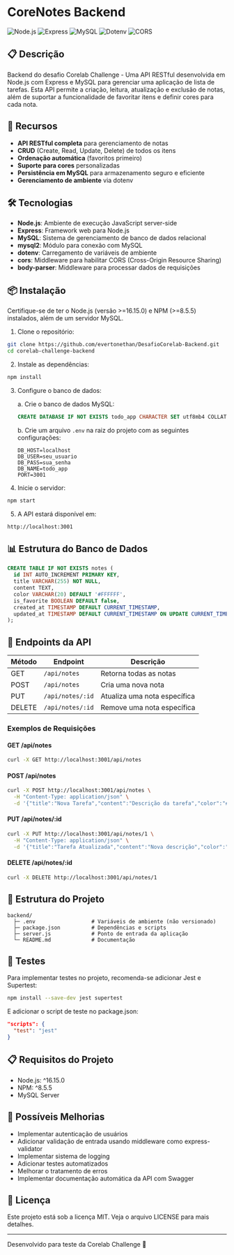 # CoreNotes Backend

![Node.js](https://img.shields.io/badge/Node.js-339933?style=for-the-badge&logo=nodedotjs&logoColor=white)
![Express](https://img.shields.io/badge/Express-000000?style=for-the-badge&logo=express&logoColor=white)
![MySQL](https://img.shields.io/badge/MySQL-4479A1?style=for-the-badge&logo=mysql&logoColor=white)
![Dotenv](https://img.shields.io/badge/Dotenv-ECD53F?style=for-the-badge&logo=dotenv&logoColor=black)
![CORS](https://img.shields.io/badge/CORS-FF6C37?style=for-the-badge&logo=cors&logoColor=white)

## 📋 Descrição

Backend do desafio Corelab Challenge - Uma API RESTful desenvolvida em Node.js com Express e MySQL para gerenciar uma aplicação de lista de tarefas. Esta API permite a criação, leitura, atualização e exclusão de notas, além de suportar a funcionalidade de favoritar itens e definir cores para cada nota.

## 🚀 Recursos

- **API RESTful completa** para gerenciamento de notas
- **CRUD** (Create, Read, Update, Delete) de todos os itens
- **Ordenação automática** (favoritos primeiro)
- **Suporte para cores** personalizadas
- **Persistência em MySQL** para armazenamento seguro e eficiente
- **Gerenciamento de ambiente** via dotenv

## 🛠️ Tecnologias

- **Node.js**: Ambiente de execução JavaScript server-side
- **Express**: Framework web para Node.js
- **MySQL**: Sistema de gerenciamento de banco de dados relacional
- **mysql2**: Módulo para conexão com MySQL
- **dotenv**: Carregamento de variáveis de ambiente
- **cors**: Middleware para habilitar CORS (Cross-Origin Resource Sharing)
- **body-parser**: Middleware para processar dados de requisições

## 📦 Instalação

Certifique-se de ter o Node.js (versão >=16.15.0) e NPM (>=8.5.5) instalados, além de um servidor MySQL.

1. Clone o repositório:
```bash
git clone https://github.com/evertonethan/DesafioCorelab-Backend.git
cd corelab-challenge-backend
```

2. Instale as dependências:
```bash
npm install
```

3. Configure o banco de dados:
   
   a. Crie o banco de dados MySQL:
   ```sql
   CREATE DATABASE IF NOT EXISTS todo_app CHARACTER SET utf8mb4 COLLATE utf8mb4_unicode_ci;
   ```
   
   b. Crie um arquivo `.env` na raiz do projeto com as seguintes configurações:
   ```
   DB_HOST=localhost
   DB_USER=seu_usuario
   DB_PASS=sua_senha
   DB_NAME=todo_app
   PORT=3001
   ```

4. Inicie o servidor:
```bash
npm start
```

5. A API estará disponível em:
```
http://localhost:3001
```

## 📊 Estrutura do Banco de Dados

```sql
CREATE TABLE IF NOT EXISTS notes (
  id INT AUTO_INCREMENT PRIMARY KEY,
  title VARCHAR(255) NOT NULL,
  content TEXT,
  color VARCHAR(20) DEFAULT '#FFFFFF',
  is_favorite BOOLEAN DEFAULT false,
  created_at TIMESTAMP DEFAULT CURRENT_TIMESTAMP,
  updated_at TIMESTAMP DEFAULT CURRENT_TIMESTAMP ON UPDATE CURRENT_TIMESTAMP
);
```

## 🔌 Endpoints da API

| Método | Endpoint | Descrição |
|--------|----------|-----------|
| GET | `/api/notes` | Retorna todas as notas |
| POST | `/api/notes` | Cria uma nova nota |
| PUT | `/api/notes/:id` | Atualiza uma nota específica |
| DELETE | `/api/notes/:id` | Remove uma nota específica |

### Exemplos de Requisições

#### GET /api/notes
```bash
curl -X GET http://localhost:3001/api/notes
```

#### POST /api/notes
```bash
curl -X POST http://localhost:3001/api/notes \
  -H "Content-Type: application/json" \
  -d '{"title":"Nova Tarefa","content":"Descrição da tarefa","color":"#E2FFFA"}'
```

#### PUT /api/notes/:id
```bash
curl -X PUT http://localhost:3001/api/notes/1 \
  -H "Content-Type: application/json" \
  -d '{"title":"Tarefa Atualizada","content":"Nova descrição","color":"#FFE2C3","is_favorite":true}'
```

#### DELETE /api/notes/:id
```bash
curl -X DELETE http://localhost:3001/api/notes/1
```

## 📁 Estrutura do Projeto

```
backend/
  ├─ .env                  # Variáveis de ambiente (não versionado)
  ├─ package.json          # Dependências e scripts
  ├─ server.js             # Ponto de entrada da aplicação
  └─ README.md             # Documentação
```

## 🧪 Testes

Para implementar testes no projeto, recomenda-se adicionar Jest e Supertest:

```bash
npm install --save-dev jest supertest
```

E adicionar o script de teste no package.json:

```json
"scripts": {
  "test": "jest"
}
```

## 📋 Requisitos do Projeto

- Node.js: ^16.15.0
- NPM: ^8.5.5
- MySQL Server

## 🚧 Possíveis Melhorias

- Implementar autenticação de usuários
- Adicionar validação de entrada usando middleware como express-validator
- Implementar sistema de logging
- Adicionar testes automatizados
- Melhorar o tratamento de erros
- Implementar documentação automática da API com Swagger

## 📄 Licença

Este projeto está sob a licença MIT. Veja o arquivo LICENSE para mais detalhes.

---

Desenvolvido para teste da Corelab Challenge 🚀